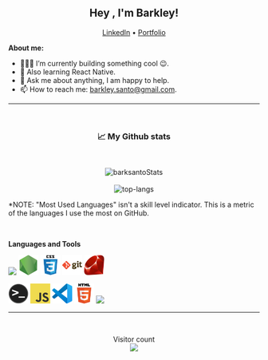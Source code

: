 <h2 align="center">Hey , I'm Barkley!</h2>
<p align="center">
  <a href="https://www.linkedin.com/in/barkleysanto/">LinkedIn</a> •
  <a href="https://barkleysanto.com/">Portfolio</a> 
</p>

<!-- - 🔭 I’m currently working on ...
- 🌱 I’m currently learning ...
- 👯 I’m looking to collaborate on ...
- 🤔 I’m looking for help with ...
- 💬 Ask me about ...
- 📫 How to reach me: ...
- 😄 Pronouns: ...
- ⚡ Fun fact: ...
 -->


**About me:**
- 👨🏽‍💻   I’m currently building something cool :wink:.
- 🌱  Also learning React Native. 
- 💬  Ask me about anything, I am happy to help.
- 📫  How to reach me: barkley.santo@gmail.com.


***

<!-- [![Barkleys's GitHub stats](https://github-readme-stats.vercel.app/api?username=barksanto)](https://github.com/barksanto/github-readme-stats) -->
 <br>

<h3 align="center">📈 My Github stats </h3><br />
<p align="center">
  <img src="https://github-readme-stats.vercel.app/api?username=barksanto&theme=dark&show_icons=true" alt="barksantoStats" />  
  <br />
  <br />
  <img src="https://github-readme-stats.vercel.app/api/top-langs/?username=barksanto&layout=compact&theme=dark" alt="top-langs" />
</p>

*NOTE: "Most Used Languages" isn't a skill level indicator. This is a metric of the languages I use the most on GitHub. 

<br>

**Languages and Tools**

<code><img height="40rem" src="https://cdn4.iconfinder.com/data/icons/logos-3/600/React.js_logo-512.png" /></code>
<code><img height="40rem" src="https://raw.githubusercontent.com/github/explore/80688e429a7d4ef2fca1e82350fe8e3517d3494d/topics/nodejs/nodejs.png" /></code>
<code><img alt="CSS3" height="40rem" src="https://raw.githubusercontent.com/github/explore/80688e429a7d4ef2fca1e82350fe8e3517d3494d/topics/css/css.png" /></code>
<code><img height="40rem" src="https://raw.githubusercontent.com/github/explore/80688e429a7d4ef2fca1e82350fe8e3517d3494d/topics/git/git.png"></code>
<code><img height="40rem" src="https://raw.githubusercontent.com/github/explore/80688e429a7d4ef2fca1e82350fe8e3517d3494d/topics/ruby/ruby.png"></code>

<code><img height="40rem" src="https://raw.githubusercontent.com/github/explore/80688e429a7d4ef2fca1e82350fe8e3517d3494d/topics/terminal/terminal.png"></code>
<code><img height="40rem" src="https://raw.githubusercontent.com/github/explore/80688e429a7d4ef2fca1e82350fe8e3517d3494d/topics/javascript/javascript.png"></code>
<code><img alt="Visual Studio Code" height="40rem" src="https://raw.githubusercontent.com/github/explore/80688e429a7d4ef2fca1e82350fe8e3517d3494d/topics/visual-studio-code/visual-studio-code.png" /></code>
<code><img alt="HTML5" height="40rem" src="https://raw.githubusercontent.com/github/explore/80688e429a7d4ef2fca1e82350fe8e3517d3494d/topics/html/html.png" /></code>
<code><img height="40rem" src="https://img.icons8.com/color/2x/bootstrap.png" /></code>

***

<br />

<p align="center"> 
  Visitor count<br>
  <img src="https://profile-counter.glitch.me/barksanto/count.svg" />
</p>




